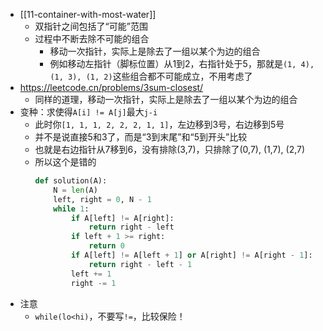 - [[11-container-with-most-water]]
    - 双指针之间包括了“可能”范围
    - 过程中不断去除不可能的组合
      - 移动一次指针，实际上是除去了一组以某个为边的组合
      - 例如移动左指针（脚标位置）从1到2，右指针处于5，那就是`(1, 4), (1, 3), (1, 2)`这些组合都不可能成立，不用考虑了
- https://leetcode.cn/problems/3sum-closest/
    - 同样的道理，移动一次指针，实际上是除去了一组以某个为边的组合
- 变种：求使得`A[i] != A[j]`最大`j-i`
  - 此时你`[1, 1, 1, 2, 2, 2, 1, 1]`，左边移到3号，右边移到5号
  - 并不是说直接5和3了，而是“3到末尾”和“5到开头”比较
  - 也就是右边指针从7移到6，没有排除(3,7)，只排除了(0,7), (1,7), (2,7)
  - 所以这个是错的
    ```python
    def solution(A):
        N = len(A)
        left, right = 0, N - 1
        while 1:
            if A[left] != A[right]:
                return right - left
            if left + 1 >= right:
                return 0
            if A[left] != A[left + 1] or A[right] != A[right - 1]:
                return right - left - 1
            left += 1
            right -= 1
    ```
- 注意
  - `while(lo<hi)`，不要写`!=`，比较保险！